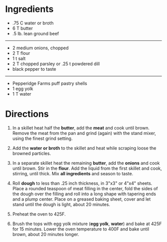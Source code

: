 Ingredients
===========

* .75 C water or broth
* 6 T butter
* .5 lb. lean ground beef

- - -

* 2 medium onions, chopped
* 2 T flour
* 1 t salt
* 2 T chopped parsley or .25 t powdered dill
* black pepper to taste

- - -

* Pepperidge Farms puff pastry shells
* 1 egg yolk
* 1 T water

Directions
==========

1. In a skillet heat half the **butter**, add the **meat** and cook until
   brown. Remove the meat from the pan and grind (again) with the stand
   mixer, using the finest grind setting.

2. Add the **water or broth** to the skillet and heat while scraping loose
   the browned particles.

3. In a separate skillet heat the remaining **butter**, add the **onions**
   and cook until brown. Stir in the **flour**. Add the liquid from the
   first skillet and cook, stirring, until thick. Mix **all ingredients**
   and season to taste.

4. Roll **dough** to less than .25 inch thickness, in 3"x3" or 4"x4" sheets.
   Place a rounded teaspoon of meat filling in the center, fold the sides
   of the dough over the filling and roll into a long shape with tapering
   ends and a plump center. Place on a greased baking sheet, cover and let
   stand until the dough is light, about 20 minutes.

5. Preheat the oven to 425F.

6. Brush the tops with egg yolk mixture (**egg yolk**, **water**) and bake at
   425F for 15 minutes. Lower the oven temperature to 400F and bake until
   brown, about 20 minutes longer.

